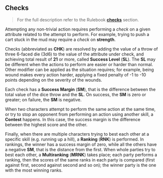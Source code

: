 ## Checks

> For the full description refer to the Rulebook **[checks]($RulebookAddress/#checks)** section.

Attempting any non-trivial action requires performing a *check* on a given attribute
related to the attempt to perform. For example, trying to push a cart stuck in the mud
may require a *check* on **strength**. 

Checks (abbreviated as **CHK**) are resolved by adding the value of a throw of three 
6-faced die (3d6) to the value of the attribute under check, and achieving total result 
of **21** or more, called **Success Level** (**SL**). The **SL** may be different when
the actions to perform are  easier or harder than normal. Other modifier can be
applied as the situation requires; for example, being wound makes every action harder,
applying a fixed penalty of -1 to -10 points depending on the severity of the wounds.

Each check has a **Success Margin** (**SM**), that is the difference between the
total value of the dice throw and the **SL**. On success, the **SM** is zero or
greater; on failure, the **SM** is negative.

When two characters attempt to perform the same action at the same time,
or try to stop an opponent from performing an action using another skill, 
a **Contest** happens. In this case, the success margin is the difference 
between the highest score and the other.

Finally, when there are multiple characters trying to best each other at a specific
skill (e.g. running up a hill), a **Ranking** (**RNK**) is performed. In rankings,
the winner has a success margin of zero, while all the others have a negative **SM**,
that is the distance from the first. When whole parties try to best each other,
a **Multiranking** (**MRNK**) takes place; each party performs a ranking, then
the scores of the same ranks in each party is compared (first against first,
second against second and so on); the winner party is the one with the most 
winning ranks.